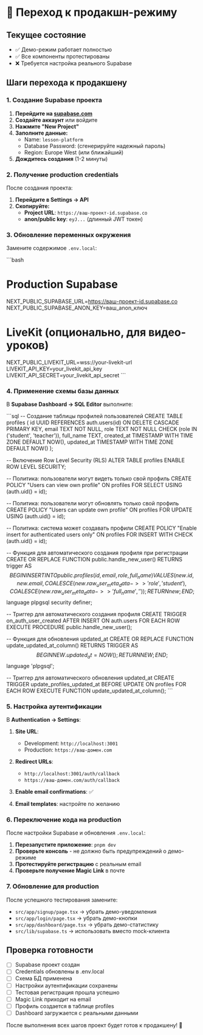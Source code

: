 # 🚀 Переход к продакшн-режиму

## Текущее состояние
- ✅ Демо-режим работает полностью
- ✅ Все компоненты протестированы
- ❌ Требуется настройка реального Supabase

## Шаги перехода к продакшену

### 1. Создание Supabase проекта

1. **Перейдите на [supabase.com](https://supabase.com)**
2. **Создайте аккаунт** или войдите
3. **Нажмите "New Project"**
4. **Заполните данные:**
   - Name: `lesson-platform`
   - Database Password: (сгенерируйте надежный пароль)
   - Region: Europe West (или ближайший)
5. **Дождитесь создания** (1-2 минуты)

### 2. Получение production credentials

После создания проекта:

1. **Перейдите в Settings → API**
2. **Скопируйте:**
   - **Project URL**: `https://ваш-проект-id.supabase.co`
   - **anon/public key**: `eyJ...` (длинный JWT токен)

### 3. Обновление переменных окружения

Замените содержимое `.env.local`:

\`\`\`bash
# Production Supabase
NEXT_PUBLIC_SUPABASE_URL=https://ваш-проект-id.supabase.co
NEXT_PUBLIC_SUPABASE_ANON_KEY=ваш_anon_ключ

# LiveKit (опционально, для видео-уроков)
NEXT_PUBLIC_LIVEKIT_URL=wss://your-livekit-url
LIVEKIT_API_KEY=your_livekit_api_key
LIVEKIT_API_SECRET=your_livekit_api_secret
\`\`\`

### 4. Применение схемы базы данных

В **Supabase Dashboard → SQL Editor** выполните:

\`\`\`sql
-- Создание таблицы профилей пользователей
CREATE TABLE profiles (
  id UUID REFERENCES auth.users(id) ON DELETE CASCADE PRIMARY KEY,
  email TEXT NOT NULL,
  role TEXT NOT NULL CHECK (role IN ('student', 'teacher')),
  full_name TEXT,
  created_at TIMESTAMP WITH TIME ZONE DEFAULT NOW(),
  updated_at TIMESTAMP WITH TIME ZONE DEFAULT NOW()
);

-- Включение Row Level Security (RLS)
ALTER TABLE profiles ENABLE ROW LEVEL SECURITY;

-- Политика: пользователи могут видеть только свой профиль
CREATE POLICY "Users can view own profile" ON profiles
  FOR SELECT USING (auth.uid() = id);

-- Политика: пользователи могут обновлять только свой профиль
CREATE POLICY "Users can update own profile" ON profiles
  FOR UPDATE USING (auth.uid() = id);

-- Политика: система может создавать профили
CREATE POLICY "Enable insert for authenticated users only" ON profiles
  FOR INSERT WITH CHECK (auth.uid() = id);

-- Функция для автоматического создания профиля при регистрации
CREATE OR REPLACE FUNCTION public.handle_new_user()
RETURNS trigger AS $$
BEGIN
  INSERT INTO public.profiles (id, email, role, full_name)
  VALUES (
    new.id,
    new.email,
    COALESCE(new.raw_user_meta_data->>'role', 'student'),
    COALESCE(new.raw_user_meta_data->>'full_name', '')
  );
  RETURN new;
END;
$$ language plpgsql security definer;

-- Триггер для автоматического создания профиля
CREATE TRIGGER on_auth_user_created
  AFTER INSERT ON auth.users
  FOR EACH ROW EXECUTE PROCEDURE public.handle_new_user();

-- Функция для обновления updated_at
CREATE OR REPLACE FUNCTION update_updated_at_column()
RETURNS TRIGGER AS $$
BEGIN
  NEW.updated_at = NOW();
  RETURN NEW;
END;
$$ language 'plpgsql';

-- Триггер для автоматического обновления updated_at
CREATE TRIGGER update_profiles_updated_at
  BEFORE UPDATE ON profiles
  FOR EACH ROW
  EXECUTE FUNCTION update_updated_at_column();
\`\`\`

### 5. Настройка аутентификации

В **Authentication → Settings**:

1. **Site URL**: 
   - Development: `http://localhost:3001`
   - Production: `https://ваш-домен.com`

2. **Redirect URLs**:
   - `http://localhost:3001/auth/callback`
   - `https://ваш-домен.com/auth/callback`

3. **Enable email confirmations**: ✅
4. **Email templates**: настройте по желанию

### 6. Переключение кода на production

После настройки Supabase и обновления `.env.local`:

1. **Перезапустите приложение**: `pnpm dev`
2. **Проверьте консоль** - не должно быть предупреждений о демо-режиме
3. **Протестируйте регистрацию** с реальным email
4. **Проверьте получение Magic Link** в почте

### 7. Обновление для production

После успешного тестирования замените:

- `src/app/signup/page.tsx` → убрать демо-уведомления
- `src/app/login/page.tsx` → убрать демо-кнопки  
- `src/app/dashboard/page.tsx` → убрать демо-статистику
- `src/lib/supabase.ts` → использовать вместо mock-клиента

## Проверка готовности

- [ ] Supabase проект создан
- [ ] Credentials обновлены в .env.local
- [ ] Схема БД применена
- [ ] Настройки аутентификации сохранены
- [ ] Тестовая регистрация прошла успешно
- [ ] Magic Link приходит на email
- [ ] Профиль создается в таблице profiles
- [ ] Dashboard загружается с реальными данными

После выполнения всех шагов проект будет готов к продакшену! 🎉
